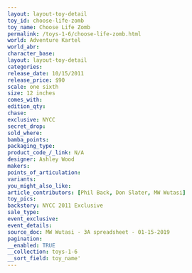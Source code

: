 ```yaml
---
layout: layout-toy-detail 
toy_id: choose-life-zomb
toy_name: Choose Life Zomb
permalink: /toys-1-6/choose-life-zomb.html
world: Adventure Kartel
world_abr: 
character_base: 
layout: layout-toy-detail
categories: 
release_date: 10/15/2011
release_price: $90 
scale: one sixth
size: 12 inches
comes_with: 
edition_qty: 
chase: 
exclusive: NYCC
secret_drop: 
sold_where: 
bamba_points: 
packaging_type: 
product_code_/_link: N/A
designer: Ashley Wood
makers: 
points_of_articulation: 
variants: 
you_might_also_like: 
article_contributors: [Phil Back, Don Slater, MW Wutasi]
toy_pics: 
backstory: NYCC 2011 Exclusive
sale_type: 
event_exclusive: 
event_details: 
source_doc: MW Wutasi - 3A spreadsheet - 01-15-2019
pagination: 
__enabled: TRUE
__collection: toys-1-6
__sort_field: toy_name'
---
```

